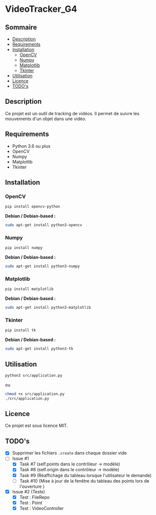 # VideoTracker_G4

## Sommaire

- [Description](#description)
- [Requirements](#requirements)
- [Installation](#installation)
    - [OpenCV](#opencv)
    - [Numpy](#numpy)
    - [Matplotlib](#matplotlib)
    - [Tkinter](#tkinter)
- [Utilisation](#utilisation)
- [Licence](#licence)
- [TODO's](#todos)

## Description

Ce projet est un outil de tracking de vidéos. Il permet de suivre les mouvements d'un objet dans une vidéo.

## Requirements

- Python 3.6 ou plus
- OpenCV
- Numpy
- Matplotlib
- Tkinter

## Installation

### OpenCV

```bash
pip install opencv-python
```

**Debian / Debian-based :**

```bash
sudo apt-get install python3-opencv
```

### Numpy

```bash
pip install numpy
```

**Debian / Debian-based :**

```bash
sudo apt-get install python3-numpy
```

### Matplotlib

```bash
pip install matplotlib
```

**Debian / Debian-based :**

```bash
sudo apt-get install python3-matplotlib
```

### Tkinter

```bash
pip install tk
```

**Debian / Debian-based :**

```bash
sudo apt-get install python3-tk
```

## Utilisation


```bash
python3 src/application.py
```

ou

```bash
chmod +x src/application.py
./src/application.py
```

## Licence

Ce projet est sous licence MIT.

## TODO's

- [x] Supprimer les fichiers `.create` dans chaque dossier vide
- [ ] Issue #1
    - [x] Task #7 (self.points dans le contrôleur -> modèle)
    - [x] Task #8 (self.origin dans le contrôleur -> modèle)
    - [x] Task #9 (Réaffichage du tableau lorsque l'utilisateur le demande)
    - [ ] Task #10 (Mise à jour de la fenêtre du tableau des points lors de l'ouverture )
- [x] Issue #2 (Tests)
    - [x] Test : FileRepo
    - [x] Test : Point
    - [x] Test : VideoController